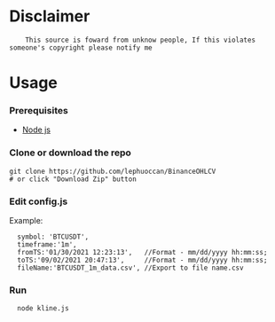 # Disclaimer

```shell
	This source is foward from unknow people, If this violates someone's copyright please notify me
```
# Usage

### Prerequisites
- [Node js](https://nodejs.org/en/)

### Clone or download the repo

```shell
git clone https://github.com/lephuoccan/BinanceOHLCV
# or click "Download Zip" button
```
### Edit config.js
Example:
```shell
  symbol: 'BTCUSDT',
  timeframe:'1m',
  fromTS:'01/30/2021 12:23:13',	  //Format - mm/dd/yyyy hh:mm:ss;
  toTS:'09/02/2021 20:47:13',	  //Format - mm/dd/yyyy hh:mm:ss;
  fileName:'BTCUSDT_1m_data.csv', //Export to file name.csv
```
### Run
```shell
  node kline.js
```